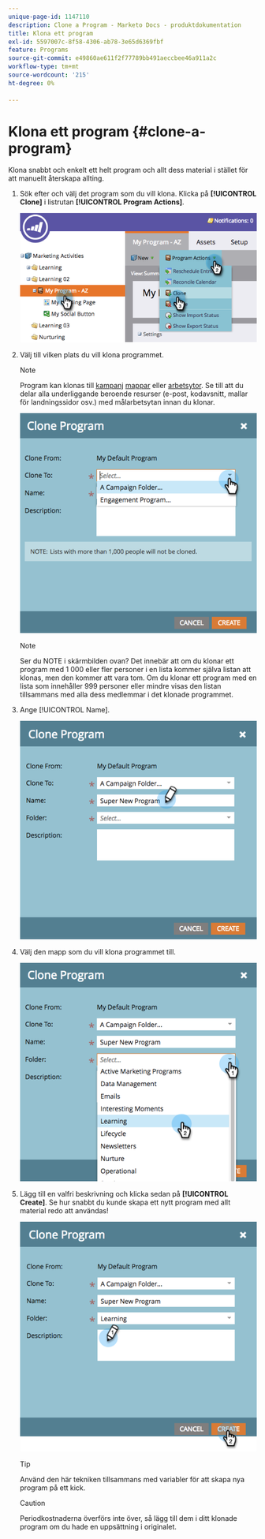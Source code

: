 ```yaml
---
unique-page-id: 1147110
description: Clone a Program - Marketo Docs - produktdokumentation
title: Klona ett program
exl-id: 5597007c-8f58-4306-ab78-3e65d6369fbf
feature: Programs
source-git-commit: e49860ae611f2f77789bb491aeccbee46a911a2c
workflow-type: tm+mt
source-wordcount: '215'
ht-degree: 0%

---
```


# Klona ett program {#clone-a-program}

Klona snabbt och enkelt ett helt program och allt dess material i stället för att manuellt återskapa allting.

1. Sök efter och välj det program som du vill klona. Klicka på **[!UICONTROL Clone]** i listrutan **[!UICONTROL Program Actions]**.

   ![](assets/image2014-9-5-14-3a31-3a49.png)

1. Välj till vilken plats du vill klona programmet.

   >[!NOTE]
   >
   >Program kan klonas till [kampanj](/help/marketo/product-docs/core-marketo-concepts/miscellaneous/create-new-campaign-folder.md) [mappar](/help/marketo/product-docs/core-marketo-concepts/miscellaneous/create-new-campaign-folder.md) eller [arbetsytor](/help/marketo/product-docs/administration/workspaces-and-person-partitions/create-a-new-workspace.md). Se till att du delar alla underliggande beroende resurser (e-post, kodavsnitt, mallar för landningssidor osv.) med målarbetsytan innan du klonar.

   ![](assets/cloneto.png)

   >[!NOTE]
   >
   >Ser du NOTE i skärmbilden ovan? Det innebär att om du klonar ett program med 1 000 eller fler personer i en lista kommer själva listan att klonas, men den kommer att vara tom. Om du klonar ett program med en lista som innehåller 999 personer eller mindre visas den listan tillsammans med alla dess medlemmar i det klonade programmet.

1. Ange [!UICONTROL Name].

   ![](assets/cloneprogramname.png)

1. Välj den mapp som du vill klona programmet till.

   ![](assets/choosefolderclone.png)

1. Lägg till en valfri beskrivning och klicka sedan på **[!UICONTROL Create]**. Se hur snabbt du kunde skapa ett nytt program med allt material redo att användas!

   ![](assets/createclone.png)

   >[!TIP]
   >
   >Använd den här tekniken tillsammans med variabler för att skapa nya program på ett kick.

   >[!CAUTION]
   >
   >Periodkostnaderna överförs inte över, så lägg till dem i ditt klonade program om du hade en uppsättning i originalet.
